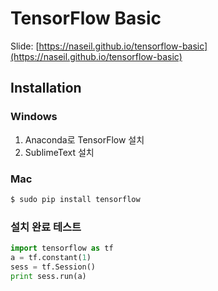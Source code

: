 # TensorFlow Basic

Slide: [https://naseil.github.io/tensorflow-basic](https://naseil.github.io/tensorflow-basic)

## Installation

### Windows
1. Anaconda로 TensorFlow 설치
2. SublimeText 설치


### Mac
```bash
$ sudo pip install tensorflow
```

### 설치 완료 테스트
```python
import tensorflow as tf
a = tf.constant(1)
sess = tf.Session()
print sess.run(a)
```

